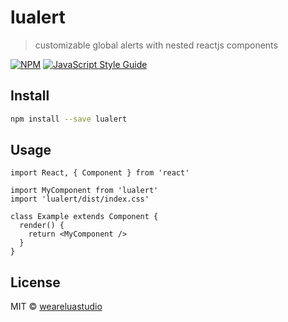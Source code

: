 # lualert

> customizable global alerts with nested reactjs components

[![NPM](https://img.shields.io/npm/v/lualert.svg)](https://www.npmjs.com/package/lualert) [![JavaScript Style Guide](https://img.shields.io/badge/code_style-standard-brightgreen.svg)](https://standardjs.com)

## Install

```bash
npm install --save lualert
```

## Usage

```tsx
import React, { Component } from 'react'

import MyComponent from 'lualert'
import 'lualert/dist/index.css'

class Example extends Component {
  render() {
    return <MyComponent />
  }
}
```

## License

MIT © [weareluastudio](https://github.com/weareluastudio)
